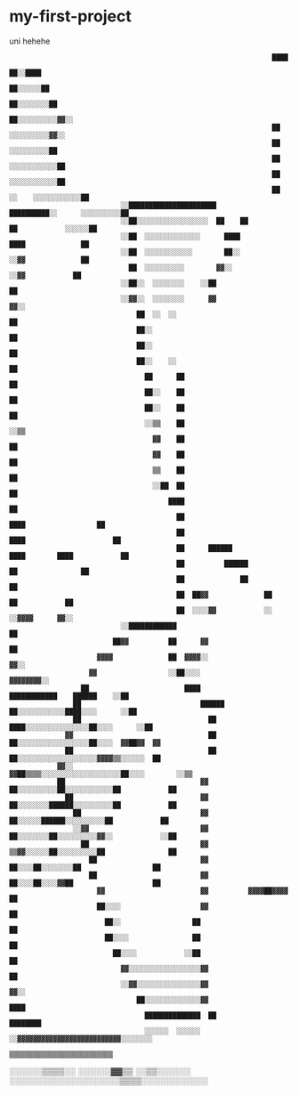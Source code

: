 # my-first-project
uni hehehe
                                                                                                          
                                                                      ████                                
                                                                      ██░░████                            
                                                                      ██░░░░░░██                          
                                                                      ██░░░░░░░░██                        
                                                                      ██░░░░░░░░░░▓▓░░                    
                                                                      ██  ░░░░░░░░░░▓▓░░                  
                                                                      ██    ░░░░░░░░░░██                  
                                                                      ██    ░░░░░░░░░░░░██                
                                                                      ██      ░░░░░░░░░░░░██              
                                                                      ██  ░░    ░░░░░░░░░░░░██            
                                ░░██████████████████████        ██████████░░      ░░░░░░░░░░██            
                                ░░██░░░░░░░░░░░░░░░░░░  ██    ██          ██            ░░░░░░██          
                                ░░██  ░░░░░░░░░░░░░░      ████              ████              ██          
                                ░░██  ░░░░░░░░░░░░        ██░░                ░░▓▓              ██        
                                  ██  ░░░░░░░░░░        ▓▓░░                    ░░▓▓            ██        
                                ░░██░░  ░░░░░░░░    ░░██                                        ██        
                                ░░▓▓░░  ░░░░░░░░      ▓▓                                        ▓▓░░      
                                    ██  ░░  ░░                                                    ██      
                                    ██░░                                                          ██      
                                    ██░░                                                          ██      
                                    ██░░    ░░                                                      ██    
                                      ██      ██                                                    ██    
                                      ██░░    ██                                                    ██    
                                      ██░░    ██                                                    ██    
                                      ░░▒▒    ██                                                    ░░▒▒  
                                        ▓▓    ██                                                      ██  
                                        ▓▓    ██                                                      ██  
                                        ▒▒    ██                                                      ██  
                                        ░░██  ██                                                      ██  
                                            ████                                                      ██  
                                              ██                                ████                  ██  
                                              ██                              ████                      ██
                                              ██      ██████                ████        ████            ██
                                              ██          ██████                      ██                ██
                                              ██              ██                                        ██
                                              ██  ██▓▓              ██                  ██            ██  
                                              ██  ░░░░▓▓            ░░                  ░░▓▓▓▓      ▓▓░░  
                                ░░████████████                                                    ██      
                              ██▓▓          ██      ▓▓                                          ██        
                          ▓▓▓▓              ██  ▓▓▓▓░░                                        ▓▓░░        
                        ▓▓                  ░░██░░░░                                  ▓▓▓▓▓▓▓▓░░          
                      ██                        ████            ████████████    ██████    ░░██            
                    ██                              ██████    ██░░░░░░░░░░░░████░░░░      ░░██            
                    ██                                ██  ████░░░░░░░░░░░░░░░░██░░░░      ░░██            
                  ▓▓                                  ██  ██░░░░░░░░░░░░░░░░░░██░░░░  ▓▓██▓▓  ▓▓          
                  ██                                  ██  ██░░░░░░░░░░░░░░░░░░░░▓▓▓▓▒▒░░░░░░  ██          
                ▓▓░░                                ▓▓██▒▒▒▒░░░░░░░░░░░░░░░░░░░░██░░░░        ░░▒▒        
                ██                                  ▓▓  ██░░░░░░░░░░██░░░░░░░░░░░░██            ██        
                  ██                                ▓▓  ██░░░░░░░░██████░░░░░░░░░░██            ██        
                    ██                              ▓▓    ██░░░░░░██████░░░░░░░░░░██            ██        
                    ░░▓▓                            ▓▓    ██░░░░░░░░██░░░░░░░░░░▓▓░░            ░░██      
                      ██                            ▓▓    ▒▒▓▓░░░░░░██░░░░░░░░░░██                ██      
                        ██                          ▓▓        ██░░░░██░░░░░░░░██                  ██      
                        ██                          ▓▓        ██░░░░██░░░░▓▓██                    ██      
                          ▓▓                        ▓▓          ▓▓▓▓██▓▓▓▓                        ██      
                          ██░░░░                    ▓▓                                            ██      
                            ██░░                  ██                                              ██      
                            ██░░░░                ██                                              ██      
                              ██░░░░            ░░██                                            ██        
                                ▓▓░░░░░░░░░░░░░░░░░░▓▓                                          ██        
                                ░░▓▓░░░░░░░░░░░░░░░░▓▓                                        ▓▓░░        
                                    ██░░░░░░░░░░░░░░▓▓                                    ████            
                                      ██████████████  ██                          ████████                
                                      ░░░░░░  ░░░░░░  ░░▓▓▓▓▓▓▓▓▓▓▓▓▓▓▓▓▓▓▓▓▓▓▓▓▓▓░░░░░░░░                
                                                        ▒▒▒▒▒▒▒▒▒▒▒▒▒▒▒▒▒▒▒▒▒▒▒▒▒▒                        
                                                                                                          
                                                                                                          
                                                                                                          
                                                                                                          
░░░░░░▒▒▒▒░░  ░░░░░░▓▓▒▒  ░░▒▒░░░░░░                                                                      
░░░░░░░░░░░░░░░░░░░░▒▒▒▒░░░░░░░░░░░░                                                                      
